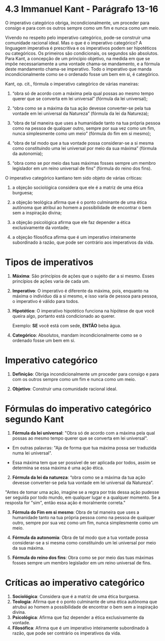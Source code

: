 # 4.3 Immanuel Kant - Parágrafo 13-16

O imperativo categórico obriga, incondicionalmente, um proceder para consigo e para com os outros sempre como um fim e nunca como um meio.

Vivendo no respeito pelo imperativo categórico, pode-se construir uma comunidade racional ideal. Mas o que é o imperativo categórico? A linguagem imperativa é prescritiva e os imperativos podem ser hipotéticos ou categóricos. Os primeiros são condicionais, os segundos são absolutos. Para Kant, a concepção de um princípio objetivo, na medida em que se impõe necessariamente a uma vontade chama-se mandamento, e a fórmula deste mandamento chama-se imperativo. Todo o imperativo que manda incondicionalmente como se o ordenado fosse um bem em si, é categórico.

Kant, op. cit., fórmula o imperativo categórico de várias maneiras:

1. “obra só de acordo com a máxima pela qual possas ao mesmo tempo querer que se converta em lei universal” (fórmula da lei universal);

2. “obra como se a máxima da tua ação devesse converter-se pela tua vontade em lei universal da Natureza” (fórmula da lei da Natureza);
   
3. “obra de tal maneira que uses a humanidade tanto na tua própria pessoa como na pessoa de qualquer outro, sempre por sua vez como um fim, nunca simplesmente como um meio” (fórmula do fim em si mesmo);
   
4. “obra de tal modo que a tua vontade possa considerar-se a si mesma como constituindo uma lei universal por meio da sua máxima” (fórmula da autonomia);
   
5. “obra como se por meio das tuas máximas fosses sempre um membro legislador em um reino universal de fins” (fórmula do reino dos fins).

O imperativo categórico kantiano tem sido objeto de várias críticas: 

1. a objeção sociológica considera que ele é a matriz de uma ética burguesa; 
   
2. a objeção teológica afirma que é o ponto culminante de uma ética autônoma que atribui ao homem a possibilidade de encontrar o bem sem a inspiração divina; 
   
3. a objeção psicológica afirma que ele faz depender a ética exclusivamente da vontade; 
   
4. a objeção filosófica afirma que é um imperativo inteiramente subordinado à razão, que pode ser contrário aos imperativos da vida. 

# Tipos de imperativos

1. **Máxima**: São princípios de ações que o sujeito dar a si mesmo. Esses princípios de ações varia de cada um.

2. **Imperativo**: O imperativo é diferente da máxima, pois, enquanto na máxima o individuo dá a si mesmo, e isso varia de pessoa para pessoa, o imperativo é válido para todos.
   
3. **Hipotético**: O imperativo hipotético funciona na hipótese de que você queira algo, portanto está condicionado ao querer.
   
    Exemplo: **SE** você está com sede, **ENTÃO** beba água.

4. **Categórico**: Absolutos, mandam incondicionalmente como se o ordenado fosse um bem em si.

# Imperativo categórico

1. **Definição**: Obriga incondicionalmente um proceder para consigo e para com os outros sempre como um fim e nunca como um meio.
   
2. **Objetivo**: Construir uma comunidade racional ideal.

# Fórmulas do imperativo categórico segundo Kant
  
1. **Fórmula da lei universal**: "Obra só de acordo com a máxima pela qual possas ao mesmo tempo querer que se converta em lei universal".

- Em outras palavras: "Aja de forma que tua máxima possa ser traduzida numa lei universal". 
  
- Essa máxima tem que ser possível de ser aplicada por todos, assim se determina se essa máxima é uma ação ética.

2. **Fórmula da lei da natureza**: “obra como se a máxima da tua ação devesse converter-se pela tua vontade em lei universal da Natureza”.

"Antes de tomar uma ação, imagine se a regra por trás dessa ação pudesse ser seguida por todo mundo, em qualquer lugar e a qualquer momento. Se a resposta for "sim", então essa ação é moralmente correta."
   
3. **Fórmula do Fim em si mesmo**: Obra de tal maneira que uses a humanidade tanto na tua própria pessoa como na pessoa de qualquer outro, sempre por sua vez como um fim, nunca simplesmente como um meio.
   
4. **Fórmula da autonomia**: Obra de tal modo que a tua vontade possa considerar-se a si mesma como constituindo um lei universal por meio da sua máxima.
   
5. **Fórmula do reino dos fins**: Obra como se por meio das tuas máximas fosses sempre um membro legislador em um reino universal de fins.

# Críticas ao imperativo categórico

1. **Sociológica**: Considera que é a matriz de uma ética burguesa.
2. **Teologia**: Afirma que é o ponto culminante de uma ética autônoma que atrubui ao homem a possibilidade de encontrar o bem sem a inspiração divina.
3. **Psicológica**: Afirma que faz depender a ética exclusivamente da vontade.
4. **Filosófica**: Afirma que é um imperativo inteiramente subordinado à razão, que pode ser contrário os imperativos da vida.